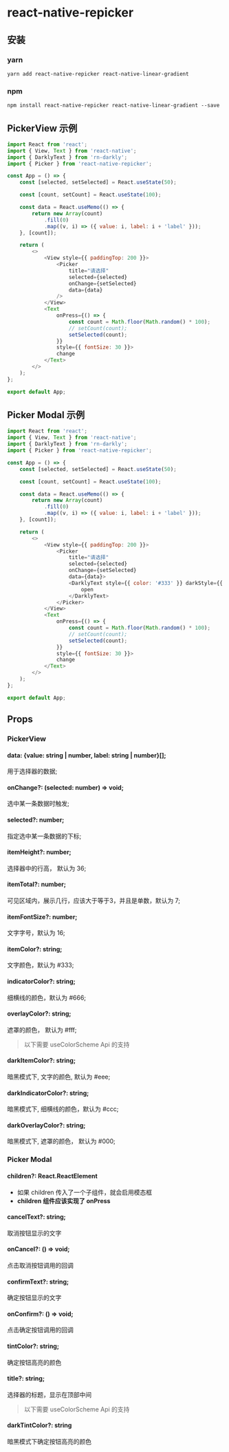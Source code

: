 # react-native-repicker

## 安装

### yarn
```shell
yarn add react-native-repicker react-native-linear-gradient
```
### npm
```shell
npm install react-native-repicker react-native-linear-gradient --save
```

## PickerView 示例
```javascript
import React from 'react';
import { View, Text } from 'react-native';
import { DarklyText } from 'rn-darkly';
import { Picker } from 'react-native-repicker';

const App = () => {
    const [selected, setSelected] = React.useState(50);

    const [count, setCount] = React.useState(100);

    const data = React.useMemo(() => {
        return new Array(count)
            .fill(0)
            .map((v, i) => ({ value: i, label: i + 'label' }));
    }, [count]);

    return (
        <>
            <View style={{ paddingTop: 200 }}>
                <Picker
                    title="请选择"
                    selected={selected}
                    onChange={setSelected}
                    data={data}
                />
            </View>
            <Text
                onPress={() => {
                    const count = Math.floor(Math.random() * 100);
                    // setCount(count);
                    setSelected(count);
                }}
                style={{ fontSize: 30 }}>
                change
            </Text>
        </>
    );
};

export default App;
```

## Picker Modal 示例
```javascript
import React from 'react';
import { View, Text } from 'react-native';
import { DarklyText } from 'rn-darkly';
import { Picker } from 'react-native-repicker';

const App = () => {
    const [selected, setSelected] = React.useState(50);

    const [count, setCount] = React.useState(100);

    const data = React.useMemo(() => {
        return new Array(count)
            .fill(0)
            .map((v, i) => ({ value: i, label: i + 'label' }));
    }, [count]);

    return (
        <>
            <View style={{ paddingTop: 200 }}>
                <Picker
                    title="请选择"
                    selected={selected}
                    onChange={setSelected}
                    data={data}>
                    <DarklyText style={{ color: '#333' }} darkStyle={{ color: '#ccc' }}>
                        open
                    </DarklyText>
                </Picker>
            </View>
            <Text
                onPress={() => {
                    const count = Math.floor(Math.random() * 100);
                    // setCount(count);
                    setSelected(count);
                }}
                style={{ fontSize: 30 }}>
                change
            </Text>
        </>
    );
};

export default App;
```


## Props

### PickerView

#### data: {value: string | number, label: string | number}[];
用于选择器的数据;

#### onChange?: (selected:  number) => void;
选中某一条数据时触发;

#### selected?: number;
指定选中某一条数据的下标;

#### itemHeight?: number;
选择器中的行高， 默认为 36;

#### itemTotal?: number;
可见区域内，展示几行，应该大于等于3，并且是单数，默认为 7;

#### itemFontSize?: number;
文字字号，默认为 16;

#### itemColor?: string;
文字颜色，默认为 #333;

#### indicatorColor?: string;
细横线的颜色，默认为 #666;

#### overlayColor?: string;
遮罩的颜色， 默认为 #fff;


> 以下需要 useColorScheme Api 的支持

#### darkItemColor?: string;
暗黑模式下, 文字的颜色, 默认为 #eee;

#### darkIndicatorColor?: string;
暗黑模式下, 细横线的颜色，默认为 #ccc;

#### darkOverlayColor?: string;
暗黑模式下, 遮罩的颜色， 默认为 #000;


### Picker Modal

#### children?: React.ReactElement
- 如果 children 传入了一个子组件，就会启用模态框
- **children 组件应该实现了 onPress**


#### cancelText?: string;
取消按钮显示的文字

#### onCancel?: () => void;
点击取消按钮调用的回调

#### confirmText?: string;

确定按钮显示的文字
#### onConfirm?: () => void;

点击确定按钮调用的回调
#### tintColor?: string;
确定按钮高亮的颜色

#### title?: string;
选择器的标题，显示在顶部中间

> 以下需要 useColorScheme Api 的支持
#### darkTintColor?: string
暗黑模式下确定按钮高亮的颜色
